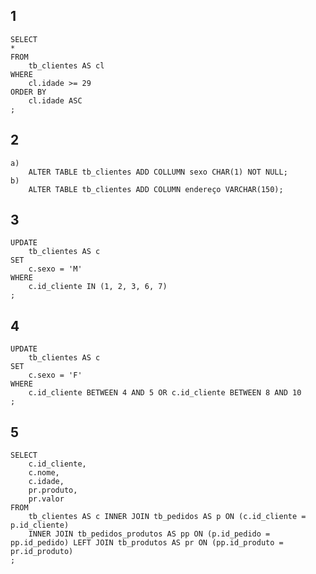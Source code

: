 ## 1

    SELECT 
    *
    FROM
        tb_clientes AS cl
    WHERE
        cl.idade >= 29
    ORDER BY
        cl.idade ASC
    ;

## 2
    
    a)
        ALTER TABLE tb_clientes ADD COLLUMN sexo CHAR(1) NOT NULL;
    b)
        ALTER TABLE tb_clientes ADD COLUMN endereço VARCHAR(150);
## 3

    UPDATE
        tb_clientes AS c
    SET
        c.sexo = 'M'
    WHERE
        c.id_cliente IN (1, 2, 3, 6, 7)
    ;
        

## 4

    UPDATE
        tb_clientes AS c
    SET
        c.sexo = 'F'
    WHERE
        c.id_cliente BETWEEN 4 AND 5 OR c.id_cliente BETWEEN 8 AND 10
    ;

## 5

    SELECT
        c.id_cliente,
        c.nome,
        c.idade,
        pr.produto,
        pr.valor
    FROM
        tb_clientes AS c INNER JOIN tb_pedidos AS p ON (c.id_cliente = p.id_cliente) 
        INNER JOIN tb_pedidos_produtos AS pp ON (p.id_pedido = pp.id_pedido) LEFT JOIN tb_produtos AS pr ON (pp.id_produto = pr.id_produto)
    ;
            

